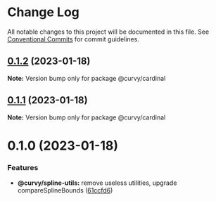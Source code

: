 # Change Log

All notable changes to this project will be documented in this file.
See [Conventional Commits](https://conventionalcommits.org) for commit guidelines.

## [0.1.2](https://github.com/tkofh/curvy/compare/@curvy/cardinal@0.1.1...@curvy/cardinal@0.1.2) (2023-01-18)

**Note:** Version bump only for package @curvy/cardinal

## [0.1.1](https://github.com/tkofh/curvy/compare/@curvy/cardinal@0.1.0...@curvy/cardinal@0.1.1) (2023-01-18)

**Note:** Version bump only for package @curvy/cardinal

# 0.1.0 (2023-01-18)

### Features

- **@curvy/spline-utils:** remove useless utilities, upgrade compareSplineBounds ([61ccfd6](https://github.com/tkofh/curvy/commit/61ccfd6f143ca3de1f6aa4c09c15256427dab257))
